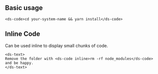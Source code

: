 ## Basic usage

```
<ds-code>cd your-system-name && yarn install</ds-code>
```

## Inline Code

Can be used inline to display small chunks of code.

```
<ds-text>
Remove the folder with <ds-code inline>rm -rf node_modules</ds-code> and be happy.
</ds-text>
```
